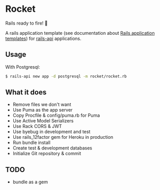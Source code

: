 # Rocket
Rails ready to fire! 🚀

A rails application template (see documentation about [Rails application templates](http://guides.rubyonrails.org/rails_application_templates.html)) for [rails-api](https://github.com/rails-api/rails-api) applications.

## Usage

With Postgresql:

```bash
$ rails-api new app -d postgresql -m rocket/rocket.rb
```

## What it does

- Remove files we don't want
- Use Puma as the app server
- Copy Procfile & config/puma.rb for Puma
- Use Active Model Serializers
- Use Rack CORS & JWT
- Use byebug in development and test
- Use rails_12factor gem for Heroku in production
- Run bundle install
- Create test & development databases
- Initialize Git repository & commit

## TODO

- bundle as a gem
